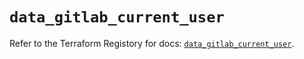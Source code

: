 # `data_gitlab_current_user`

Refer to the Terraform Registory for docs: [`data_gitlab_current_user`](https://registry.terraform.io/providers/gitlabhq/gitlab/16.6.0/docs/data-sources/current_user).
